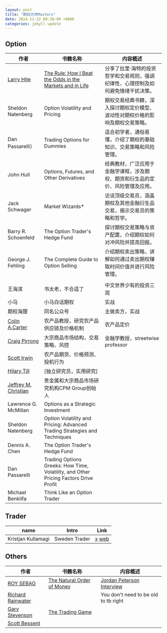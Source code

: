 ```yaml
---
layout: post
title: "期权大师Masters"
date: 2024-11-22 09:30:00 +0800
categories: jekyll update
---
```


## Option

| 作者                                                                                          | 书籍名称                                                                                                                                                                                             | 内容概述                                                                          |
| --------------------------------------------------------------------------------------------- | ---------------------------------------------------------------------------------------------------------------------------------------------------------------------------------------------------- | --------------------------------------------------------------------------------- |
| [Larry Hite](https://github.com/ikeepo/option/blob/master/docs/assets/biography/LarryHite.md) | [The Rule: How I Beat the Odds in the Markets and in Life](https://github.com/ikeepo/option/blob/master/docs/assets/book/LarryHite-TheRule_HowIBeattheOddsintheMarketsandinLife-AndHowYouCanToo.pdf) | 分享了拉里·海特的投资哲学和交易规则，强调纪律性、心理控制及如何避免情绪干扰决策。 |
| Sheldon Natenberg                                                                             | Option Volatility and Pricing                                                                                                                                                                        | 期权交易经典书籍，深入探讨期权定价模型、波动性对期权价格的影响及期权交易策略。    |
| Dan Passarelli）                                                                              | Trading Options for Dummies                                                                                                                                                                          | 适合初学者，通俗易懂，介绍了期权的基础知识、交易策略和风险管理。                  |
| John Hull                                                                                     | Options, Futures, and Other Derivatives                                                                                                                                                              | 经典教材，广泛应用于金融学课程，涉及期权、期货和衍生品的定价、风险管理及应用。    |
| Jack Schwager                                                                                 | Market Wizards\*                                                                                                                                                                                     | 访谈顶级交易员，涵盖期权及其他金融衍生品交易，揭示交易员的策略和哲学。            |
| Barry R. Schoenfeld                                                                           | The Option Trader's Hedge Fund                                                                                                                                                                       | 探讨期权交易策略与资产配置，介绍期权如何对冲风险并提高回报。                      |
| George J. Fehling                                                                             | The Complete Guide to Option Selling                                                                                                                                                                 | 介绍期权卖出策略，讲解如何通过卖出期权赚取时间价值并进行风险管理。                |
|                                                                                               |
| 王海滨                                                                                        | 书太老，不合适了                                                                                                                                                                                     | 中文世界少有的投资三观                                                            |
| 小马    | 小马白话期权       |   实战                     | | 
| 期权海狸 | 同名公众号 | 主做卖方，实战 | |
| [Colin A.Carter](https://en.wikipedia.org/wiki/Colin_Carter) | 农产品教授，研究农产品供应链及价格机制 | 农产品定价| |
| [Craig Pirrong](https://streetwiseprofessor.com/) | 大宗商品市场结构，交易策略、风控 | 金融学教授，streetwise professor |  |
| [Scott Irwin](https://x.com/scottirwinui?lang=en) | 农产品期货、价格预测、投机行为 |  |   |  
| [Hilary Till](https://www.bayes-cid.com/hilary-till/) | [独立研究员，实用研究]  |  |  |
| [Jeffrey M. Christian](https://cpmgroup.com/biography-jmc/) | 贵金属和大宗商品市场研究机构CPM Group创始人  |  |  |
| Lawrence G. McMillan | Options as a Strategic Investment|  | |
| Sheldon Natenberg | Option Volatility and Pricing: Advanced Trading Strategies and Techniques |||
| Dennis A. Chen| The Option Trader's Hedge Fund |||
| Dan Passarelli| Trading Options Greeks: How Time, Volatility, and Other Pricing Factors Drive Profit |||
| Michael Benklifa | Think Like an Option Trader|||

## Trader 
|name | Intro | Link |
|---|---|---|
|Kristjan Kullamagi| Sweden Trader | [x](https://x.com/qullamaggie?lang=en) [web](https://qullamaggie.com/)|
## Others

| 作者                                                                                                        | 书籍名称                                                                                                                         | 内容概述                                                                        |
| ----------------------------------------------------------------------------------------------------------- | -------------------------------------------------------------------------------------------------------------------------------- | ------------------------------------------------------------------------------- |
| [ROY SEBAG](https://github.com/ikeepo/option/blob/master/biography/RoySebag.md)                 | [The Natural Order of Money](https://www.naturalorderofmoney.com/)                                                               | [Jordan Peterson Interview](https://www.youtube.com/watch?v=BHu5h26c4nc&t=196s) |
| [Richard Rainwater](https://github.com/ikeepo/option/blob/master//biography/RichardRainwater.md) |                                                                                                                                  | You don't need to be old to tb right                                            |
| [Gary Stevenson](https://github.com/ikeepo/option/blob/master/biography/GaryStevenson.md)       | [The Trading Game](https://github.com/ikeepo/option/blob/master/docs/assets/book/GaryStevenson-TheTradingGame_AConfession-p.pdf) |                                                                                 |
| [Scott Bessent](https://github.com/ikeepo/option/blob/master/biography/ScottBessent.md)         |                                                                                                                                  |                                                                                 |
